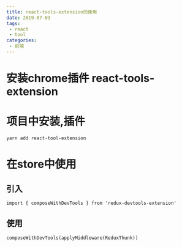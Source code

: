 ```yaml
---
title: react-tools-extension的使用
date: 2019-07-03
tags:
 - react
 - tool
categories: 
 - 前端
---
```


# 安装chrome插件 react-tools-extension

# 项目中安装,插件
`yarn add react-tool-extension`

# 在store中使用
## 引入
`import { composeWithDevTools } from 'redux-devtools-extension'`

## 使用
`composeWithDevTools(applyMiddleware(ReduxThunk))`